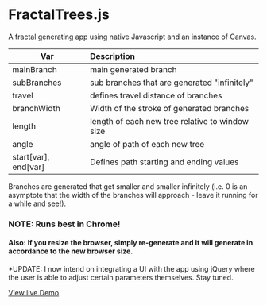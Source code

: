 # FractalTrees.js

A fractal generating app using native Javascript and an instance of Canvas.

| Var             | Description     |
| -------------   |:---------------|
| mainBranch      | main generated branch|
| subBranches     | sub branches that are generated "infinitely"|
| travel          | defines travel distance of branches|
| branchWidth     | Width of the stroke of generated branches|
| length          | length of each new tree relative to window size|
| angle           | angle of path of each new tree|
| start[var], end[var] | Defines path starting and ending values|

Branches are generated that get smaller and smaller infinitely  (i.e. 0 is an asymptote that the width of the branches will approach - leave it running for a while and see!).

### NOTE: Runs best in Chrome!
#### Also: If you resize the browser, simply re-generate and it will generate in accordance to the new browser size.

*UPDATE: I now intend on integrating a UI with the app using jQuery where the user is able to adjust certain parameters themselves. Stay tuned.

[View live Demo](https://rawgit.com/sambgordon/Recursive-Fractal-Trees/master/index.html)

